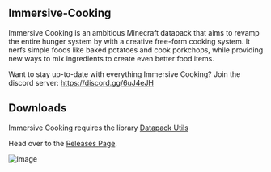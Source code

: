 ## Immersive-Cooking
Immersive Cooking is an ambitious Minecraft datapack that aims to revamp the entire hunger system by with a creative free-form cooking system. It nerfs simple foods like baked potatoes and cook porkchops, while providing new ways to mix ingredients to create even better food items.

Want to stay up-to-date with everything Immersive Cooking? Join the discord server: https://discord.gg/6uJ4eJH

## Downloads

Immersive Cooking requires the library [Datapack Utils](https://github.com/ImCoolYeah105/Datapack-Utilities/releases)

Head over to the [Releases Page](https://github.com/ImCoolYeah105/Immersive-Cooking/releases).

![Image](https://i.imgur.com/klgkUzM.png)

